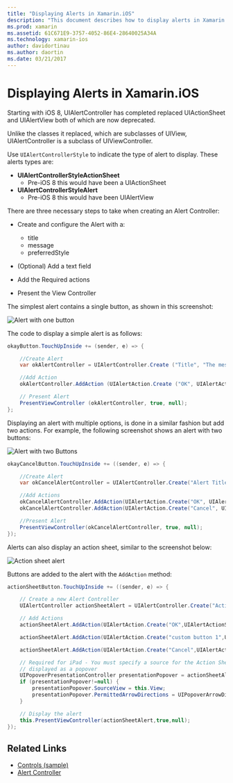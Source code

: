 ```yaml
---
title: "Displaying Alerts in Xamarin.iOS"
description: "This document describes how to display alerts in Xamarin.iOS by using the UIAlertController APIs introduced in iOS 8."
ms.prod: xamarin
ms.assetid: 61C671E9-3757-4052-86E4-28640025A34A
ms.technology: xamarin-ios
author: davidortinau
ms.author: daortin
ms.date: 03/21/2017
---
```


# Displaying Alerts in Xamarin.iOS

Starting with iOS 8, UIAlertController has completed replaced UIActionSheet and UIAlertView both of which are now deprecated.

Unlike the classes it replaced, which are subclasses of UIView, UIAlertController is a subclass of UIViewController.

Use `UIAlertControllerStyle` to indicate the type of alert to display. These alerts types are:

- **UIAlertControllerStyleActionSheet**
  - Pre-iOS 8 this would have been a UIActionSheet
- **UIAlertControllerStyleAlert**
  - Pre-iOS 8 this would have been UIAlertView 

There are three necessary steps to take when creating an Alert Controller:

- Create and configure the Alert with a:
  - title
  - message
  - preferredStyle

- (Optional) Add a text field
- Add the Required actions
- Present the View Controller

The simplest alert contains a single button, as shown in this screenshot:

 ![Alert with one button](alerts-images/alert1.png)

The code to display a simple alert is as follows:

```csharp
okayButton.TouchUpInside += (sender, e) => {

    //Create Alert
    var okAlertController = UIAlertController.Create ("Title", "The message", UIAlertControllerStyle.Alert);

    //Add Action
    okAlertController.AddAction (UIAlertAction.Create ("OK", UIAlertActionStyle.Default, null));

    // Present Alert
    PresentViewController (okAlertController, true, null);
};
```

Displaying an alert with multiple options, is done in a similar fashion but add two actions. For example, the following screenshot shows an alert with two buttons:

 ![Alert with two Buttons](alerts-images/alert2.png)

```csharp
okayCancelButton.TouchUpInside += ((sender, e) => {

    //Create Alert
    var okCancelAlertController = UIAlertController.Create("Alert Title", "Choose from two buttons", UIAlertControllerStyle.Alert);

    //Add Actions
    okCancelAlertController.AddAction(UIAlertAction.Create("OK", UIAlertActionStyle.Default, alert => Console.WriteLine ("Okay was clicked")));
    okCancelAlertController.AddAction(UIAlertAction.Create("Cancel", UIAlertActionStyle.Cancel, alert => Console.WriteLine ("Cancel was clicked")));

    //Present Alert
    PresentViewController(okCancelAlertController, true, null);
});
```

Alerts can also display an action sheet, similar to the screenshot below:

 ![Action sheet alert](alerts-images/alert3.png)

Buttons are added to the alert with the `AddAction` method:

```csharp
actionSheetButton.TouchUpInside += ((sender, e) => {

    // Create a new Alert Controller
    UIAlertController actionSheetAlert = UIAlertController.Create("Action Sheet", "Select an item from below", UIAlertControllerStyle.ActionSheet);

    // Add Actions
    actionSheetAlert.AddAction(UIAlertAction.Create("OK",UIAlertActionStyle.Default, (action) => Console.WriteLine ("Item One pressed.")));

    actionSheetAlert.AddAction(UIAlertAction.Create("custom button 1",UIAlertActionStyle.Default, (action) => Console.WriteLine ("Item Two pressed.")));

    actionSheetAlert.AddAction(UIAlertAction.Create("Cancel",UIAlertActionStyle.Cancel, (action) => Console.WriteLine ("Cancel button pressed.")));

    // Required for iPad - You must specify a source for the Action Sheet since it is
    // displayed as a popover
    UIPopoverPresentationController presentationPopover = actionSheetAlert.PopoverPresentationController;
    if (presentationPopover!=null) {
        presentationPopover.SourceView = this.View;
        presentationPopover.PermittedArrowDirections = UIPopoverArrowDirection.Up;
    }

    // Display the alert
    this.PresentViewController(actionSheetAlert,true,null);
});
```

## Related Links

- [Controls (sample)](https://docs.microsoft.com/samples/xamarin/ios-samples/controls)
- [Alert Controller](https://github.com/xamarin/recipes/tree/master/Recipes/ios/standard_controls/alertcontroller)
